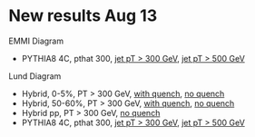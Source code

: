# New results Aug 13

EMMI Diagram
   * PYTHIA8 4C, pthat 300, [jet pT > 300 GeV](EMMI_Pythia8_Dijet_4C_UE_Pthat300_Jet300.pdf), [jet pT > 500 GeV](EMMI_Pythia8_Dijet_4C_UE_Pthat300_Jet500.pdf)

Lund Diagram
   * Hybrid, 0-5%, PT > 300 GeV, [with quench](yi-yenjie/HybridLund_lhc_502_05_dijet_300_kappa0p404.pdf), [no quench](yi-yenjie/HybridLund_lhc_502_05_dijet_300_noquench.pdf)
   * Hybrid, 50-60%, PT > 300 GeV, [with quench](yi-yenjie/HybridLund_lhc_502_5060_dijet_300_kappa0p404.pdf), [no quench](yi-yenjie/HybridLund_lhc_502_5060_dijet_300_noquench.pdf)
   * Hybrid pp, PT > 300 GeV, [no quench](yi-yenjie/HybridLund_lhc_502_pp_dijet_300_kappa0p404_ManualRun.pdf)
   * PYTHIA8 4C, pthat 300, [jet pT > 300 GeV](Lund_Pythia8_Dijet_4C_UE_Pthat300_Jet300.pdf), [jet pT > 500 GeV](Lund_Pythia8_Dijet_4C_UE_Pthat300_Jet500.pdf)

